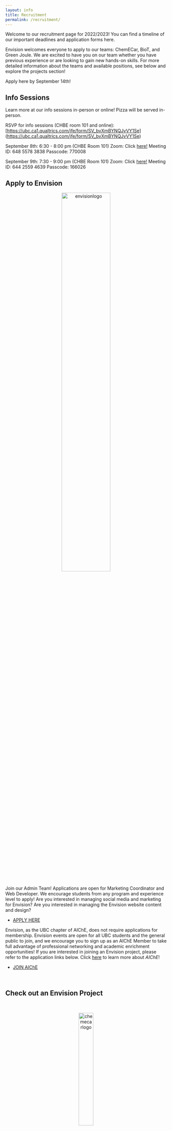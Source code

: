 ```yaml
---
layout: info
title: Recruitment
permalink: /recruitment/
---
```


Welcome to our recruitment page for 2022/2023! You can find a timeline of our important deadlines and application forms here.  

Envision welcomes everyone to apply to our teams: ChemECar, BioT, and Green Joule. We are excited to have you on our team whether you have previous experience or are looking to gain new hands-on skills. For more detailed information about the teams and available positions, see below and explore the projects section!

Apply here by September 14th!

## Info Sessions

Learn more at our info sessions in-person or online! Pizza will be served in-person.

RSVP for info sessions (CHBE room 101 and online): [https://ubc.ca1.qualtrics.com/jfe/form/SV_bvXmBYNQJvVY1Se] (https://ubc.ca1.qualtrics.com/jfe/form/SV_bvXmBYNQJvVY1Se)

September 8th: 6:30 - 8:00 pm (CHBE Room 101)
Zoom: Click [here!](https://ubc.zoom.us/j/64855783838?pwd=cWd6NGN6VG9VYlE4OEsxRCtKOVd4Zz09&fbclid=IwAR0mIJXxVJdIi_vMdfGzs4DkPzcT9TI9ZHEzxvBb5bUDw0gMSO3Q1_QAUHM#success) 
Meeting ID: 648 5578 3838 
Passcode: 770008

September 9th: 7:30 - 9:00 pm (CHBE Room 101) 
Zoom: Click [here!](https://ubc.zoom.us/j/64425594639?pwd=VWI0VUg2ZThtd2ZZV0Q3YWZyb2FUUT09&fbclid=IwAR3tOyUjDKc3GAD6lOM4KPy8DuSVgKD5MogaCBGsqDxdv7MKaJCIPMzC1IE#success)
Meeting ID: 644 2559 4639 
Passcode: 166026

<!--The applications for the 2021/2022 year are currently closed! Check our Facebook page and leave a like for updates on projects, member activities and future registrations dates! Feel free to explore Envision and its projects, or email us at [contact@ubcenvision.com](mailto:contact@ubcenvision.com) for any enquiries.
-->

<!--

Applications are open from August 21 to September 12, and projects will be having info sessions on September 8 and 9

## Info Sessions

We will be hosting info sessions on September 8th and 9th. The sessions can be attended in-person or on zoom. Feel free to attend either way!

Sep 8, 2021 06:30 PM Pacific Time  
Zoom: [https://us02web.zoom.us/j/85310485983?pwd=RE1LYlhmQWxwUHZsSUlHVXpXYWhjdz09](https://us02web.zoom.us/j/85310485983?pwd=RE1LYlhmQWxwUHZsSUlHVXpXYWhjdz09)  
Meeting ID: 853 1048 5983  
Passcode: 152080  
Room Location: CHBE 101

Sep 9, 2021 07:00 PM Pacific Time   
Zoom: [https://us02web.zoom.us/j/82537346772?pwd=dWhRWmkyTlVjTlEvaFQ1YnAvRVFNUT09](https://us02web.zoom.us/j/82537346772?pwd=dWhRWmkyTlVjTlEvaFQ1YnAvRVFNUT09)  
Meeting ID: 825 3734 6772  
Passcode: 101179  
Room Location: CHBE 102
-->

<!--
## Recruitment Timeline

<div class="timeline">
  <link rel="stylesheet" href="/assets/css/timeline.css">
    <div class="container left">
      <div class="timelinecontent">
        <h2>August 26</h2>
        <p>Applications for Envision and Envision projects open</p>
      </div>
    </div>
    <div class="container right">
      <div class="timelinecontent">
        <h2>September 3</h2>
        <p>Come check out our booth on Imagine day</p>
      </div>
    </div>
    <div class="container left">
      <div class="timelinecontent">
        <h2>September 5</h2>
        <p>Envision Info Session, 6pm at CHBE 103 (free pizza included!)</p>
      </div>
    </div>
     <div class="container right">
      <div class="timelinecontent">
        <h2>September 7</h2>
        <p>Envision Info Session, 1pm at CHBE 103 (free pizza included!)</p>
      </div>
    </div>
    <div class="container left">
      <div class="timelinecontent">
        <h2>September 11</h2>
        <p>Applications for Envision projects close</p>
      </div>
    </div>
    <div class="container right">
      <div class="timelinecontent">
        <h2>September 13-16</h2>
        <p>Interviews for Envision projects</p>
      </div>
    </div>
    <div class="container left">
      <div class="timelinecontent">
        <h2>September 16</h2>
        <p>Final decision about project members</p>
      </div>
    </div>
</div>
-->

## Apply to Envision

<!--Envision-->

<div align="center"><img src="/assets/images/envision.png" width="55%" left="50%" alt="envisionlogo"></div>

<!--
Because Envision is a student chapter under the American Institute of Chemical Engineers (AIChE), we require new applicants to either **apply for AIChE student membership** or **renew their existing AIChE student membership for 2019** before applying for Envision membership. It only takes a few minutes to sign up and it's FREE! Registration to be part of Envision teams is now open! You can find the links to the applications below. Please note that you must also apply for Envision if you plan on joining our projects.
-->

Join our Admin Team! Applications are open for Marketing Coordinator and Web Developer. We encourage students from any program and experience level to apply!
Are you interested in managing social media and marketing for Envision?
Are you interested in managing the Envision website content and design?

<!--
<ul class="actions">
	<li><a href="https://www.aiche.org/community/membership" class="button medium wide">JOIN AIChE</a></li>
</ul>
-->

<!--
Click [here](http://www.ubcenvision.com/about/) to learn more about _Envision_!  
-->

<ul class="actions">
	<li><a href="https://ubc.ca1.qualtrics.com/jfe/form/SV_3CqcE6lXxT84bnU" class="button medium wide">APPLY HERE</a></li>
</ul>

Envision, as the UBC chapter of AIChE, does not require applications for membership. Envision events are open for all UBC students and the general public to join, and we encourage you to sign up as an AIChE Member to take full advantage of professional networking and academic enrichment opportunities! If you are interested in joining an Envision project, please refer to the application links below. 
Click [here](https://www.aiche.org/community/membership/benefits) to learn more about _AIChE_!

<ul class="actions">
	<li><a href="https://www.aiche.org/community/membership" class="button medium wide">JOIN AIChE</a></li>
</ul>

<br>

## Check out an Envision Project

<br>

<a name="CHEM-E-CAR"></a>
<div align="center"><img src="/assets/images/recruitment/chemecar.png" alt="chemecarlogo" left="50%" width= "30%" height= "auto"></div>
      
  UBC Chem-E-Car is a design team under the UBC Chemical & Biological Engineering Department that competes in the annual AIChE (American Institute of Chemical Engineers) Regional and National Chem-E-Car Competitions. We are a top contender in our region, having placed in regional and national Chem-E-Car Competitions in the past. While currently employing electrochemical batteries on our model-size cars, biochemical batteries is a frontier that no one has mastered yet. Can you help us be the first?

Click [here](/chemecar/) to learn more about _Chem-E-Car_!

<!--
  We are currently accepting applications for all sub-teams from August 22nd to September 14th 2020. 
  Contact [chemecar@ubcenvision.com](mailto:chemecar@ubcenvision.com) if you have any questions!

<ul class="actions">
	<li><a href="https://ubc.ca1.qualtrics.com/jfe/form/SV_cvvfQmfCvT5aJdX" class="button medium wide">APPLY TO CHEM-E-CAR</a></li>
</ul>
-->

<!--AgroBot-->
<!--
<div align="center"><img src="/assets/images/recruitment/agrobotofficiallogo.JPG" alt="agrobotlogo" width="30%" height="auto"></div>
  A new addition to the Envision project line-up, the team behind AgroBot hope to innovate the way we supply our societies with food. The secret fuel behind economic, social and physical growth, the team is always on the lookout for enthusiastic peers to help realize the revolution of agriculture that is just on the horizon. To the budding engineers and scientists joining, just don't try to Skynet the whole process, shall we?

Click [here](http://www.ubcenvision.com/agrobot/) to learn more about _AgroBot_!
-->
<!--
<ul class="actions">
	<li><a href="https://ubc.ca1.qualtrics.com/jfe/form/SV_5BDOYaSDWVUm1kV" class="button medium wide">APPLY TO AGROBOT</a></li>
</ul>
-->

<a name="BIOT"></a>
<div align="center"><img src="/assets/images/recruitment/biot.png" alt="biotlogo" width="20%" height="auto"></div>
 
  Do you have a passion for the Chemical Arts? More importantly, do you like beer? UBC Envision BioT recruits for sub-teams: brewing, instrumentation and laboratory teams.

  Our focus is to develop craft brewing technologies and to create an automated brewing system with the ability to monitor and control process variables such as temperature and acidity in real-time. We make efforts to design and implement low-cost data monitoring and have our innovative techniques and advanced technology be applied to actual breweries to brew the perfect beer through various projects.

Click [here](/beer/) to learn more about _BIoT_!

<!--
  We are now accepting applications for all sub-teams from August 25th to September 14th 2020.
  If you have any questions about recruiting, or want to talk about beer, feel free to contact [biot@ubcenvision.com](mailto:biot@ubcenvision.com).

<ul class="actions">
	<li><a href="https://ubc.ca1.qualtrics.com/jfe/form/SV_e4e3qHw9IaUYraZ" class="button medium wide">APPLY TO BIOT</a></li>
</ul>
-->

<a name="GreenJoule"></a>
<div align="center"><img src= "/assets/images/recruitment/greenjoule.png" alt="greenjoulelogo" width= "20%" left = "50%" height= "auto"></div>
      
  Established in the summer of 2017, Green Joule focuses on the growth and extraction processes of algae biofuels; we wanted to combine the different uses of microalgae to maximize production, instead of purely focusing on one deliverable of the algae cell. The project hopes to recruit fellow enthusiastic parties (such as yourself, reader) to help grow the scope and ambition of the team. Currently, we have our sights set on perfecting our process in the lab while looking to incorporate genetic modification into the mix in the hopes of making the biofuel yields more abundant. Who knows where you might take the team?

Click [here](/greenjoule/) to learn more about _Green Joule_!

<!--
  We are now accepting applications from September 1st to September 14th 2020.
  If you have any questions about recruiting, feel free to contact [greenjoule@ubcenvision.com](mailto:greenjoule@ubcenvision.com).

<ul class="actions">
	<li><a href="https://ubc.ca1.qualtrics.com/jfe/form/SV_2hj52S3Wbl9ztc1" class="button medium wide">APPLY TO GREEN JOULE</a></li>
</ul>
-->

<!--<a name="CRIT"></a>
<div align="center"><img src="/assets/images/CosmeticProjectLogo1.png" alt="critlogo" width="20%" height="auto"></div>
 
  UBC CRIT (Cosmetic Research and Innovation Team) will be researching Vitamin C and its stability and hopefully presenting at the UBC Multidisciplinary Undergraduate Research Conference. Join 2 skincare-obsessed co-captains and pick up some tips on how to take care of your largest organ

Click [here](/CRIT/) to learn more about _CRIT_!-->